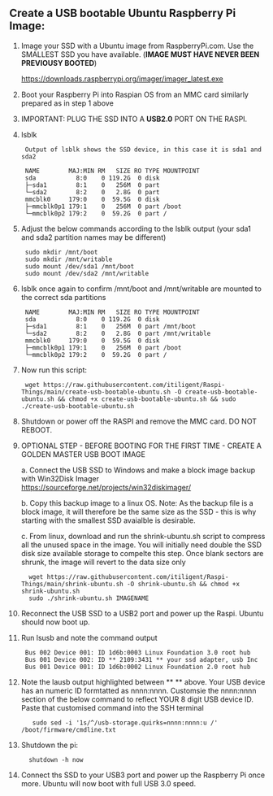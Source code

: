    ## Create a USB bootable Ubuntu Raspberry Pi Image: ##
  
  
    
1. Image your SSD with a Ubuntu image from RaspberryPi.com. Use the SMALLEST SSD you have available. (**IMAGE MUST HAVE NEVER BEEN PREVIOUSY BOOTED**) 

   https://downloads.raspberrypi.org/imager/imager_latest.exe

2. Boot your Raspberry Pi into Raspian OS from an MMC card similarly prepared as in step 1 above  

3. IMPORTANT: PLUG THE SSD INTO A **USB2.0** PORT ON THE RASPI. 

4. lsblk

        Output of lsblk shows the SSD device, in this case it is sda1 and sda2 
 
        NAME        MAJ:MIN RM   SIZE RO TYPE MOUNTPOINT
        sda           8:0    0 119.2G  0 disk 
        ├─sda1        8:1    0   256M  0 part 
        └─sda2        8:2    0   2.8G  0 part 
        mmcblk0     179:0    0  59.5G  0 disk 
        ├─mmcblk0p1 179:1    0   256M  0 part /boot
        └─mmcblk0p2 179:2    0  59.2G  0 part /


5. Adjust the below commands according to the lsblk output (your sda1 and sda2 partition names may be different)

        sudo mkdir /mnt/boot
        sudo mkdir /mnt/writable
        sudo mount /dev/sda1 /mnt/boot
        sudo mount /dev/sda2 /mnt/writable


6. lsblk once again to confirm /mnt/boot and /mnt/writable are mounted to the correct sda partitions
        
        NAME        MAJ:MIN RM   SIZE RO TYPE MOUNTPOINT
        sda           8:0    0 119.2G  0 disk 
        ├─sda1        8:1    0   256M  0 part /mnt/boot
        └─sda2        8:2    0   2.8G  0 part /mnt/writable
        mmcblk0     179:0    0  59.5G  0 disk 
        ├─mmcblk0p1 179:1    0   256M  0 part /boot
        └─mmcblk0p2 179:2    0  59.2G  0 part /


7. Now run this script:

        wget https://raw.githubusercontent.com/itiligent/Raspi-Things/main/create-usb-bootable-ubuntu.sh -O create-usb-bootable-ubuntu.sh && chmod +x create-usb-bootable-ubuntu.sh && sudo ./create-usb-bootable-ubuntu.sh


8. Shutdown or power off the RASPI and remove the MMC card.  DO NOT REBOOT.


9. OPTIONAL STEP - BEFORE BOOTING FOR THE FIRST TIME - CREATE A GOLDEN MASTER USB BOOT IMAGE

   a. Connect the USB SSD to Windows and make a block image backup with Win32Disk Imager https://sourceforge.net/projects/win32diskimager/

   b. Copy this backup image to a linux OS. 
      Note: As the backup file is a block image, it will therefore be the same size as the SSD - this is why starting with the smallest SSD avaialble is desirable.
   
     c. From linux, download and run the shrink-ubuntu.sh script to compress all the unused space in the image. 
        You will initially need double the SSD disk size available storage to compelte this step. 
        Once blank sectors are shrunk, the image will revert to the data size only
            
         wget https://raw.githubusercontent.com/itiligent/Raspi-Things/main/shrink-ubuntu.sh -O shrink-ubuntu.sh && chmod +x shrink-ubuntu.sh
         sudo ./shrink-ubuntu.sh IMAGENAME

10. Reconnect the USB SSD to a USB2 port and power up the Raspi. Ubuntu should now boot up.


11. Run lsusb and note the command output 

         Bus 002 Device 001: ID 1d6b:0003 Linux Foundation 3.0 root hub
         Bus 001 Device 002: ID ** 2109:3431 ** your ssd adapter, usb Inc
         Bus 001 Device 001: ID 1d6b:0002 Linux Foundation 2.0 root hub

12.  Note the lausb output highlighted between **  ** above. Your USB device has an numeric ID formtatted as nnnn:nnnn. 
      Customsie the nnnn:nnnn section of the below command to reflect YOUR 8 digit USB device ID. 
      Paste that customised command into the SSH terminal
      
            sudo sed -i '1s/^/usb-storage.quirks=nnnn:nnnn:u /'  /boot/firmware/cmdline.txt
            
13. Shutdown the pi: 

          shutdown -h now

        
14. Connect ths SSD to your USB3 port and power up the Raspberry Pi once more. Ubuntu will now boot with full USB 3.0 speed.

